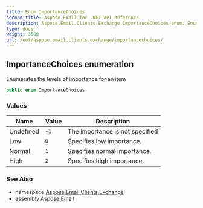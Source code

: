 ```yaml
---
title: Enum ImportanceChoices
second_title: Aspose.Email for .NET API Reference
description: Aspose.Email.Clients.Exchange.ImportanceChoices enum. Enumerates the levels of importance for an item
type: docs
weight: 3500
url: /net/aspose.email.clients.exchange/importancechoices/
---
```

## ImportanceChoices enumeration

Enumerates the levels of importance for an item

```csharp
public enum ImportanceChoices
```

### Values

| Name | Value | Description |
| --- | --- | --- |
| Undefined | `-1` | The importance is not specified |
| Low | `0` | Specifies low importance. |
| Normal | `1` | Specifies normal importance. |
| High | `2` | Specifies high importance. |

### See Also

* namespace [Aspose.Email.Clients.Exchange](../../aspose.email.clients.exchange/)
* assembly [Aspose.Email](../../)


